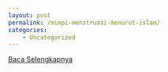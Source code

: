 ```yaml
---
layout: post
permalink: /mimpi-menstruasi-menurut-islam/
categories:
    - Uncategorized
---
```


[Baca Selengkapnya](/02)